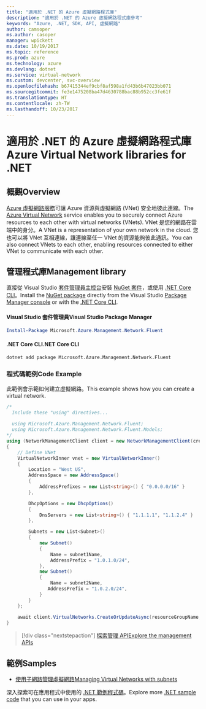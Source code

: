 ```yaml
---
title: "適用於 .NET 的 Azure 虛擬網路程式庫"
description: "適用於 .NET 的 Azure 虛擬網路程式庫參考"
keywords: "Azure, .NET, SDK, API, 虛擬網路"
author: camsoper
ms.author: casoper
manager: wpickett
ms.date: 10/19/2017
ms.topic: reference
ms.prod: azure
ms.technology: azure
ms.devlang: dotnet
ms.service: virtual-network
ms.custom: devcenter, svc-overview
ms.openlocfilehash: b67415344ef9cbf8af598a1fd43b6b47023bb071
ms.sourcegitcommit: fe3e1475208ba47d4630788bac88b952cc3fe61f
ms.translationtype: HT
ms.contentlocale: zh-TW
ms.lasthandoff: 10/23/2017
---
```

# <a name="azure-virtual-network-libraries-for-net"></a><span data-ttu-id="92769-104">適用於 .NET 的 Azure 虛擬網路程式庫</span><span class="sxs-lookup"><span data-stu-id="92769-104">Azure Virtual Network libraries for .NET</span></span>

## <a name="overview"></a><span data-ttu-id="92769-105">概觀</span><span class="sxs-lookup"><span data-stu-id="92769-105">Overview</span></span>
<span data-ttu-id="92769-106">[Azure 虛擬網路服務](/azure/virtual-network/virtual-networks-overview)可讓 Azure 資源與虛擬網路 (VNet) 安全地彼此連線。</span><span class="sxs-lookup"><span data-stu-id="92769-106">The [Azure Virtual Network](/azure/virtual-network/virtual-networks-overview) service enables you to securely connect Azure resources to each other with virtual networks (VNets).</span></span> <span data-ttu-id="92769-107">VNet 是您的網路在雲端中的身分。</span><span class="sxs-lookup"><span data-stu-id="92769-107">A VNet is a representation of your own network in the cloud.</span></span> <span data-ttu-id="92769-108">您也可以將 VNet 互相連線，讓連線至任一 VNet 的資源能夠彼此通訊。</span><span class="sxs-lookup"><span data-stu-id="92769-108">You can also connect VNets to each other, enabling resources connected to either VNet to communicate with each other.</span></span> 

## <a name="management-library"></a><span data-ttu-id="92769-109">管理程式庫</span><span class="sxs-lookup"><span data-stu-id="92769-109">Management library</span></span>

<span data-ttu-id="92769-110">直接從 Visual Studio [套件管理員主控台][PackageManager]安裝 [NuGet 套件](https://www.nuget.org/packages/Microsoft.Azure.Management.Network.Fluent)，或使用 [.NET Core CLI][DotNetCLI]。</span><span class="sxs-lookup"><span data-stu-id="92769-110">Install the [NuGet package](https://www.nuget.org/packages/Microsoft.Azure.Management.Network.Fluent) directly from the Visual Studio [Package Manager console][PackageManager] or with the [.NET Core CLI][DotNetCLI].</span></span>

#### <a name="visual-studio-package-manager"></a><span data-ttu-id="92769-111">Visual Studio 套件管理員</span><span class="sxs-lookup"><span data-stu-id="92769-111">Visual Studio Package Manager</span></span>

```powershell
Install-Package Microsoft.Azure.Management.Network.Fluent
```

#### <a name="net-core-cli"></a><span data-ttu-id="92769-112">.NET Core CLI</span><span class="sxs-lookup"><span data-stu-id="92769-112">.NET Core CLI</span></span>

```bash
dotnet add package Microsoft.Azure.Management.Network.Fluent
```

### <a name="code-example"></a><span data-ttu-id="92769-113">程式碼範例</span><span class="sxs-lookup"><span data-stu-id="92769-113">Code Example</span></span>
<span data-ttu-id="92769-114">此範例會示範如何建立虛擬網路。</span><span class="sxs-lookup"><span data-stu-id="92769-114">This example shows how you can create a virtual network.</span></span>

```csharp
/* 
  Include these "using" directives...
  
  using Microsoft.Azure.Management.Network.Fluent;
  using Microsoft.Azure.Management.Network.Fluent.Models;
*/
using (NetworkManagementClient client = new NetworkManagementClient(credentials))
{
    // Define VNet
    VirtualNetworkInner vnet = new VirtualNetworkInner()
    {
        Location = "West US",
        AddressSpace = new AddressSpace()
        {
            AddressPrefixes = new List<string>() { "0.0.0.0/16" }
        },

        DhcpOptions = new DhcpOptions()
        {
            DnsServers = new List<string>() { "1.1.1.1", "1.1.2.4" }
        },

        Subnets = new List<Subnet>()
        {
            new Subnet()
            {
                Name = subnet1Name,
                AddressPrefix = "1.0.1.0/24",
            },
            new Subnet()
            {
                Name = subnet2Name,
               AddressPrefix = "1.0.2.0/24",
            }
        }
    };
    
    await client.VirtualNetworks.CreateOrUpdateAsync(resourceGroupName, vNetName, vnet);
}

```

> [!div class="nextstepaction"]
> [<span data-ttu-id="92769-115">探索管理 API</span><span class="sxs-lookup"><span data-stu-id="92769-115">Explore the management APIs</span></span>](/dotnet/api/overview/azure/network/management)

## <a name="samples"></a><span data-ttu-id="92769-116">範例</span><span class="sxs-lookup"><span data-stu-id="92769-116">Samples</span></span>
- [<span data-ttu-id="92769-117">使用子網路管理虛擬網路</span><span class="sxs-lookup"><span data-stu-id="92769-117">Managing Virtual Networks with subnets</span></span>](https://github.com/Azure-Samples/network-dotnet-manage-virtual-network)

<span data-ttu-id="92769-118">深入探索可在應用程式中使用的 [.NET 範例程式碼](https://azure.microsoft.com/resources/samples/?platform=dotnet)。</span><span class="sxs-lookup"><span data-stu-id="92769-118">Explore more [.NET sample code](https://azure.microsoft.com/resources/samples/?platform=dotnet) that you can use in your apps.</span></span>


[PackageManager]: https://docs.microsoft.com/nuget/tools/package-manager-console 
[DotNetCLI]: https://docs.microsoft.com/dotnet/core/tools/dotnet-add-package 


